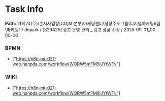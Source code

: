 # Task Info

**Path:** 카페24(주)\본사사업장\[CG]MI본부\마케팅센터\성장주도그룹\디지털마케팅6팀\마케팅1 / dnpark / [329425] 광고 운영 관리 _ 광고 상품 선정 / 2025-09-01_00-00-00

### BPMN
- ["https://n8n-mi-021-web.hanpda.com/workflow/WQRW5mFM9iJYtWTv"]

### WIKI
- ["https://n8n-mi-021-web.hanpda.com/workflow/WQRW5mFM9iJYtWTv"]

